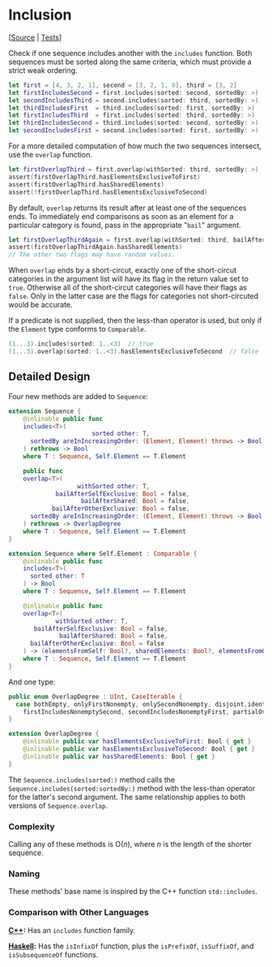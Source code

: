 #  Inclusion

[[Source](https://github.com/apple/swift-algorithms/blob/main/Sources/Algorithms/Includes.swift) | 
 [Tests](https://github.com/apple/swift-algorithms/blob/main/Tests/SwiftAlgorithmsTests/IncludesTests.swift)]

Check if one sequence includes another with the `includes` function.
Both sequences must be sorted along the same criteria,
which must provide a strict weak ordering.

```swift
let first = [4, 3, 2, 1], second = [3, 2, 1, 0], third = [3, 2]
let firstIncludesSecond = first.includes(sorted: second, sortedBy: >)  // false
let secondIncludesThird = second.includes(sorted: third, sortedBy: >)  // true
let thirdIncludesFirst  = third.includes(sorted: first, sortedBy: >)   // false
let firstIncludesThird  = first.includes(sorted: third, sortedBy: >)   // true
let thirdIncludesSecond = third.includes(sorted: second, sortedBy: >)  // false
let secondIncludesFirst = second.includes(sorted: first, sortedBy: >)  // false
```

For a more detailed computation of how much the two sequences intersect,
use the `overlap` function.

```swift
let firstOverlapThird = first.overlap(withSorted: third, sortedBy: >)
assert(firstOverlapThird.hasElementsExclusiveToFirst)
assert(firstOverlapThird.hasSharedElements)
assert(!firstOverlapThird.hasElementsExclusiveToSecond)
```

By default, `overlap` returns its result after at least one of the sequences ends.
To immediately end comparisons as soon as an element for a particular category is found,
pass in the appropriate "`bail`" argument.

```swift
let firstOverlapThirdAgain = first.overlap(withSorted: third, bailAfterShared: true, sortedBy: >)
assert(firstOverlapThirdAgain.hasSharedElements)
// The other two flags may have random values.
```

When `overlap` ends by a short-circut,
exactly one of the short-circut categories in the argument list will have its
flag in the return value set to `true`.
Otherwise all of the short-circut categories will have their flags as `false`.
Only in the latter case are the flags for categories not short-circuted would
be accurate.

If a predicate is not supplied,
then the less-than operator is used,
but only if the `Element` type conforms to `Comparable`.

```swift
(1...3).includes(sorted: 1..<3)  // true
(1...3).overlap(sorted: 1..<3).hasElementsExclusiveToSecond  // false
```

## Detailed Design

Four new methods are added to `Sequence`:

```swift
extension Sequence {
    @inlinable public func
    includes<T>(
                       sorted other: T,
      sortedBy areInIncreasingOrder: (Element, Element) throws -> Bool
    ) rethrows -> Bool
    where T : Sequence, Self.Element == T.Element

    public func
    overlap<T>(
                   withSorted other: T, 
             bailAfterSelfExclusive: Bool = false,
                    bailAfterShared: Bool = false,
            bailAfterOtherExclusive: Bool = false,
      sortedBy areInIncreasingOrder: (Element, Element) throws -> Bool
    ) rethrows -> OverlapDegree
    where T : Sequence, Self.Element == T.Element
}

extension Sequence where Self.Element : Comparable {
    @inlinable public func
    includes<T>(
      sorted other: T
    ) -> Bool
    where T : Sequence, Self.Element == T.Element

    @inlinable public func
    overlap<T>(
             withSorted other: T,
       bailAfterSelfExclusive: Bool = false,
              bailAfterShared: Bool = false,
      bailAfterOtherExclusive: Bool = false
    ) -> (elementsFromSelf: Bool?, sharedElements: Bool?, elementsFromOther: Bool?)
    where T : Sequence, Self.Element == T.Element
}
```

And one type:

```swift
public enum OverlapDegree : UInt, CaseIterable {
  case bothEmpty, onlyFirstNonempty, onlySecondNonempty, disjoint,identical,
    firstIncludesNonemptySecond, secondIncludesNonemptyFirst, partialOverlap
}

extension OverlapDegree {
    @inlinable public var hasElementsExclusiveToFirst: Bool { get }
    @inlinable public var hasElementsExclusiveToSecond: Bool { get }
    @inlinable public var hasSharedElements: Bool { get }
}
```

The `Sequence.includes(sorted:)` method calls the
`Sequence.includes(sorted:sortedBy:)` method with the less-than operator for
the latter's second argument.
The same relationship applies to both versions of `Sequence.overlap`.

### Complexity

Calling any of these methods is O(_n_),
where *n* is the length of the shorter sequence.

### Naming

These methods' base name is inspired by the C++ function `std::includes`.

### Comparison with Other Languages

**[C++][C++]:** Has an `includes` function family.

**[Haskell][Haskell]:** Has the `isInfixOf` function, plus the `isPrefixOf`,
`isSuffixOf`, and `isSubsequenceOf` functions.

<!-- Link references for other languages -->

[C++]: https://en.cppreference.com/w/cpp/algorithm/includes
[Haskell]: https://hackage.haskell.org/package/base-4.20.0.1/docs/Data-List.html#v:isInfixOf
